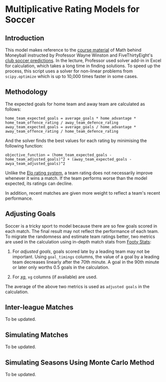 # Multiplicative Rating Models for Soccer

## Introduction
This model makes reference to the [course material][1] of Math behind Moneyball instructed by Professor Wayne Winston and FiveThirtyEight's [club soccer predictions][2]. In the lecture, Professor used solver add-in in Excel for calculation, which takes a long time in finding solutions. To speed up the process, this script uses a solver for non-linear problems from `scipy.optimize` which is up to 10,000 times faster in some cases.

## Methodology
The expected goals for home team and away team are calculated as follows:
```
home_team_expected_goals = average_goals * home_advantage * home_team_offence_rating / away_team_defence_rating
away_team_expected_goals = average_goals / home_advantage * away_team_offence_rating / home_team_defence_rating
```
And the solver finds the best values for each rating by minimising the following function:
```
objective_function = (home_team_expected_goals - home_team_adjusted_goals)^2 + (away_team_expected_goals - awya_team_adjusted_goals)^2
```
Unlike the 
[Elo rating system][3], a team rating does not necessarily improve whenever it wins a match. If the team performs worse than the model expected, its ratings can decline.

In addition, recent matches are given more weight to reflect a team's recent performance.

## Adjusting Goals
Soccer is a tricky sport to model because there are so few goals scored in each match. The final result may not reflect the performance of each team. To migrate the randomness and estimate team ratings better, two metrics are used in the calculation using in-depth match stats from [Footy Stats][4]:

1. For *adjusted goals*, goals scored late by a leading team may not be important. Using `goal_timings` columns, the value of a goal by a leading team decreases linearly after the 70th minute. A goal in the 90th minute or later only worths 0.5 goals in the calculation.

2. For [*xg*][5], `xg` columns (if available) are used.

The average of the above two metrics is used as `adjusted goals` in the calculation.

## Inter-league Matches
To be updated.

## Simulating Matches
To be updated.

## Simulating Seasons Using Monte Carlo Method
To be updated.

[1]:https://www.coursera.org/learn/mathematics-sport/lecture/nR8wd/8-4-multiplicative-rating-models-for-soccer
[2]:https://projects.fivethirtyeight.com/soccer-predictions/
[3]:https://en.wikipedia.org/wiki/Elo_rating_system
[4]:https://footystats.org/
[5]:https://youtu.be/w7zPZsLGK18

